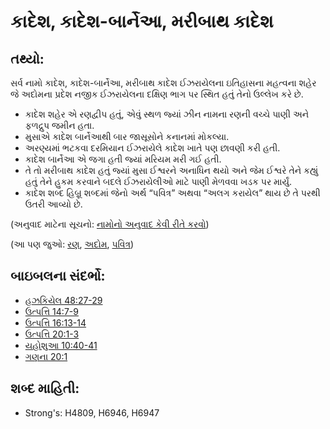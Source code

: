 # કાદેશ, કાદેશ-બાર્નેઆ, મરીબાથ કાદેશ 

## તથ્યો: 

સર્વ નામો કાદેશ, કાદેશ-બાર્નેઆ, મરીબાથ કાદેશ ઈઝરાયેલના ઇતિહાસના મહત્વના શહેર જે અદોમના પ્રદેશ નજીક ઈઝરાયેલના દક્ષિણ ભાગ પર સ્થિત હતું તેનો ઉલ્લેખ કરે છે.

* કાદેશ શહેર એ રણદ્વીપ હતું, એવું સ્થળ જ્યાં ઝીન નામના રણની વચ્ચે પાણી અને ફળદ્રુપ જમીન હતા.
* મુસાએ કાદેશ બાર્નેઆથી બાર જાસૂસોને કનાનમાં મોકલ્યા.
* અરણ્યમાં ભટકવા દરમિયાન ઈઝરાયેલે કાદેશ ખાતે પણ છાવણી કરી હતી.
* કાદેશ બાર્નેઆ એ જગા હતી જ્યાં મરિયમ મરી ગઈ હતી.
* તે તો મરીબાથ કાદેશ હતું જ્યાં મુસા ઈશ્વરને અનાધિન થયો અને જેમ ઈશ્વરે તેને કહ્યું હતું તેને હુકમ કરવાને બદલે ઈઝરાયેલીઓ માટે પાણી મેળવવા ખડક પર માર્યું.
* કાદેશ શબ્દ હિબ્રૂ શબ્દમાં જેનો અર્થ “પવિત્ર” અથવા “અલગ કરાયેલ” થાય છે તે પરથી ઉતરી આવ્યો છે.

(અનુવાદ માટેના સૂચનો: [નામોનો અનુવાદ કેવી રીતે કરવો](rc://gu/ta/man/translate/translate-names))

(આ પણ જુઓ: [રણ](../other/desert.md), [અદોમ](../names/edom.md), [પવિત્ર](../kt/holy.md))

## બાઇબલના સંદર્ભો: 

* [હઝકિયેલ 48:27-29](rc://gu/tn/help/ezk/48/27)
* [ઉત્પત્તિ 14:7-9](rc://gu/tn/help/gen/14/07)
* [ઉત્પત્તિ 16:13-14](rc://gu/tn/help/gen/16/13)
* [ઉત્પત્તિ 20:1-3](rc://gu/tn/help/gen/20/01)
* [યહોશુઆ 10:40-41](rc://gu/tn/help/jos/10/40)
* [ગણના 20:1](rc://gu/tn/help/num/20/01)

## શબ્દ માહિતી: 

* Strong's: H4809, H6946, H6947
